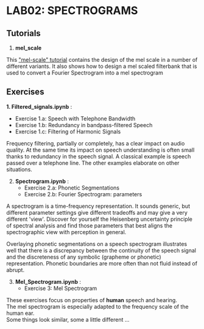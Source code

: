# LAB02: SPECTROGRAMS


## Tutorials

1. **mel_scale**   

This ["mel-scale" tutorial](https://compi1234.github.io/spchlab/lab02_spectrogram/mel_scale.html)
contains the design of the mel scale in a number of different variants.
   It also shows how to design a mel scaled filterbank that is used to convert a Fourier Spectrogram into a mel spectrogram


## Exercises

**1. Filtered_signals.ipynb** :
   + Exercise 1.a: Speech with Telephone Bandwidth
   + Exercise 1.b: Redundancy in bandpass-filtered Speech
   + Exercise 1.c: Filtering of Harmonic Signals

Frequency filtering, partially or completely, has a clear impact on audio quality.   At the same time its impact on speech understanding is often small thanks to redundancy in the speech signal.   A classical example is speech passed over a telephone line.  The other examples elaborate on other situations.

2. **Spectrogram.ipynb** :
   + Exercise 2.a: Phonetic Segmentations
   + Exercise 2.b: Fourier Spectrogram: parameters

A spectrogram is a time-frequency representation. It sounds generic, but different parameter settings give different tradeoffs and may give a very different 'view'.
Discover for yourself the Heisenberg uncertainty principle of spectral analysis and find those parameters that best aligns
the spectrographic view with perception in general.

Overlaying phonetic segmentations on a speech spectrogram illustrates well that there is a discrepancy between the continuity of
the speech signal and the discreteness of any symbolic (grapheme or phonetic) representation.  Phonetic boundaries
are more often than not fluid instead of abrupt.


3. **Mel_Spectrogram.ipynb** :
   + Exercise 3: Mel Spectrogram

These exercises focus on properties of **human** speech and hearing.  
The mel spectrogram is especially adapted to the frequency scale of the human ear.  
Some things look similar, some a little different ...